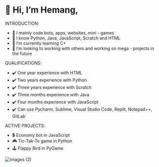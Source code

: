 # 👋 Hi, I’m Hemang, 

INTRODUCTION: 
- 👀 I mainly code bots, apps, websites, mini - games
- 🥳 I know Python, Java, JavaScript, Scratch and HTML
- 🌱 I’m currently learning C+
- 💞️ I’m looking to working with others and working on mega - projects in the future

QUALIFICATIONS: 
- ✔️ One year experience with HTML
- ✔️ Two years experience with Python
- ✔️ Three years experience with Scratch
- ✔️ Three months experience with Java
- ✔️ Four months experience with JavaScript
- ✔️ Can use Pycharm, Sublime, Visual Studio Code, Replit, Notepad++, GitLab
  
ACTIVE PROJECTS:
- 💲 Economy bot in JavaScript
- 🎮 Tic-Tak-To game in Python
- 🕹️ Flappy Bird in PyGame

![images (2)](https://github.com/Zemerik/Zemerik/assets/133865660/0757aeb1-37e9-4c3c-954c-0f7aa929c3dd)


<!---
Zemerik/Zemerik is a ✨ special ✨ repository because its `README.md` (this file) appears on your GitHub profile.
You can click the Preview link to take a look at your changes.
--->
